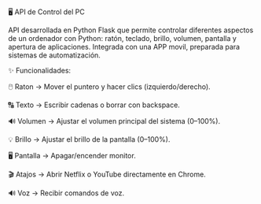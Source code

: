 🖥️ API de Control del PC

API desarrollada en Python Flask que permite controlar diferentes aspectos de un ordenador con Python: ratón, teclado, brillo, volumen, pantalla y apertura de aplicaciones. Integrada con una APP movil, preparada para sistemas de automatización.

✨ Funcionalidades:

🖱️ Raton → Mover el puntero y hacer clics (izquierdo/derecho).

🔠 Texto → Escribir cadenas o borrar con backspace.

🔊 Volumen → Ajustar el volumen principal del sistema (0–100%).

💡 Brillo → Ajustar el brillo de la pantalla (0–100%).

🖥️ Pantalla → Apagar/encender monitor.

🎬 Atajos → Abrir Netflix o YouTube directamente en Chrome.

🔊 Voz → Recibir comandos de voz.


